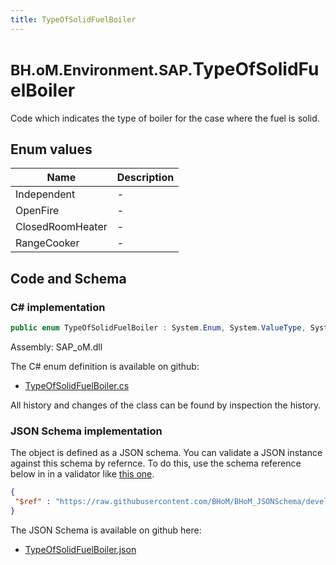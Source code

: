```yaml
---
title: TypeOfSolidFuelBoiler
---
```


# <small>BH.oM.Environment.SAP.</small>**TypeOfSolidFuelBoiler**

Code which indicates the type of boiler for the case where the fuel is solid.

## Enum values

| Name            | Description                                                    |
|-----------------|----------------------------------------------------------------|
| Independent |  -  |
| OpenFire |  -  |
| ClosedRoomHeater |  -  |
| RangeCooker |  -  |


## Code and Schema

### C# implementation

``` C# title="C#"
public enum TypeOfSolidFuelBoiler : System.Enum, System.ValueType, System.IComparable, System.ISpanFormattable, System.IFormattable, System.IConvertible
```

Assembly: SAP_oM.dll

The C# enum definition is available on github:

- [TypeOfSolidFuelBoiler.cs](https://github.com/BHoM/SAP_Toolkit/blob/develop/SAP_oM/Enums\TypeOfSolidFuelBoiler.cs)

All history and changes of the class can be found by inspection the history.
### JSON Schema implementation

The object is defined as a JSON schema. You can validate a JSON instance against this schema by refernce. To do this, use the schema reference below in in a validator like [this one](https://www.jsonschemavalidator.net/).

``` json title="JSON Schema"
{
 "$ref" : "https://raw.githubusercontent.com/BHoM/BHoM_JSONSchema/develop/SAP_oM/SAP/TypeOfSolidFuelBoiler.json"
}
```

The JSON Schema is available on github here:

- [TypeOfSolidFuelBoiler.json](https://github.com/BHoM/BHoM_JSONSchema/blob/develop/SAP_oM/SAP/TypeOfSolidFuelBoiler.json)
